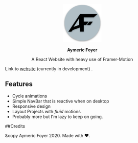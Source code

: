 
  <p align="center">
    <a href="https://afoyer.github.io/portfolio" target="_blank"><img  width="125" height="125" src="https://raw.githubusercontent.com/afoyer/portfolio/master/public/logo512.png"></a>
  </a>
<p align="center">
  <strong>Aymeric Foyer</strong>
</p>
<p align="center">
  A React Website with heavy use of Framer-Motion
</p>

Link to [website](https://afoyer.github.io/portfolio) (currently in development) .
## Features

-   Cycle animations
-   Simple NavBar that is reactive when on desktop
-   Responsive design
-   Layout Projects with *fluid* motions
-   Probably more but I'm lazy to keep on going.





##Credits

&copy Aymeric Foyer 2020.
Made with :heart:.

